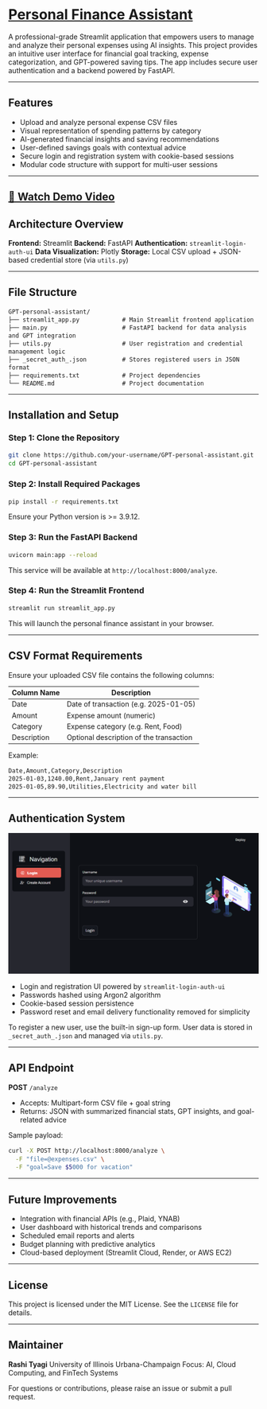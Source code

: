 # [Personal Finance Assistant](./Finance%20assistant.pdf)

A professional-grade Streamlit application that empowers users to manage and analyze their personal expenses using AI insights. This project provides an intuitive user interface for financial goal tracking, expense categorization, and GPT-powered saving tips. The app includes secure user authentication and a backend powered by FastAPI.

---

## Features

* Upload and analyze personal expense CSV files
* Visual representation of spending patterns by category
* AI-generated financial insights and saving recommendations
* User-defined savings goals with contextual advice
* Secure login and registration system with cookie-based sessions
* Modular code structure with support for multi-user sessions

---
[🎥 Watch Demo Video](https://illinois.zoom.us/rec/share/93FnK-NhcxYiZUayoKKnixNrokWZt8PEfd0PK9tLxId1PMrVoapwMPtCl5NWuO92.00Sm9fH9P4FmBTyL?startTime=1750418416000)
---

## Architecture Overview

**Frontend:** Streamlit
**Backend:** FastAPI
**Authentication:** `streamlit-login-auth-ui`
**Data Visualization:** Plotly
**Storage:** Local CSV upload + JSON-based credential store (via `utils.py`)

---

## File Structure

```
GPT-personal-assistant/
├── streamlit_app.py            # Main Streamlit frontend application
├── main.py                     # FastAPI backend for data analysis and GPT integration
├── utils.py                    # User registration and credential management logic
├── _secret_auth_.json          # Stores registered users in JSON format
├── requirements.txt            # Project dependencies
└── README.md                   # Project documentation
```

---

## Installation and Setup

### Step 1: Clone the Repository

```bash
git clone https://github.com/your-username/GPT-personal-assistant.git
cd GPT-personal-assistant
```

### Step 2: Install Required Packages

```bash
pip install -r requirements.txt
```

Ensure your Python version is >= 3.9.12.

### Step 3: Run the FastAPI Backend

```bash
uvicorn main:app --reload
```

This service will be available at `http://localhost:8000/analyze`.

### Step 4: Run the Streamlit Frontend

```bash
streamlit run streamlit_app.py
```

This will launch the personal finance assistant in your browser.

---

## CSV  Format Requirements

Ensure your uploaded CSV file contains the following columns:

| Column Name | Description                             |
| ----------- | --------------------------------------- |
| Date        | Date of transaction (e.g. 2025-01-05)   |
| Amount      | Expense amount (numeric)                |
| Category    | Expense category (e.g. Rent, Food)      |
| Description | Optional description of the transaction |

Example:

```
Date,Amount,Category,Description
2025-01-03,1240.00,Rent,January rent payment
2025-01-05,89.90,Utilities,Electricity and water bill
```

---

## Authentication System
![App Screenshot](./login_auth.png)

* Login and registration UI powered by `streamlit-login-auth-ui`
* Passwords hashed using Argon2 algorithm
* Cookie-based session persistence
* Password reset and email delivery functionality removed for simplicity

To register a new user, use the built-in sign-up form. User data is stored in `_secret_auth_.json` and managed via `utils.py`.

---

## API Endpoint

**POST** `/analyze`

* Accepts: Multipart-form CSV file + goal string
* Returns: JSON with summarized financial stats, GPT insights, and goal-related advice

Sample payload:

```bash
curl -X POST http://localhost:8000/analyze \
  -F "file=@expenses.csv" \
  -F "goal=Save $5000 for vacation"
```

---

## Future Improvements

* Integration with financial APIs (e.g., Plaid, YNAB)
* User dashboard with historical trends and comparisons
* Scheduled email reports and alerts
* Budget planning with predictive analytics
* Cloud-based deployment (Streamlit Cloud, Render, or AWS EC2)

---

## License

This project is licensed under the MIT License. See the `LICENSE` file for details.

---

## Maintainer

**Rashi Tyagi**
University of Illinois Urbana-Champaign
Focus: AI, Cloud Computing, and FinTech Systems

For questions or contributions, please raise an issue or submit a pull request.
